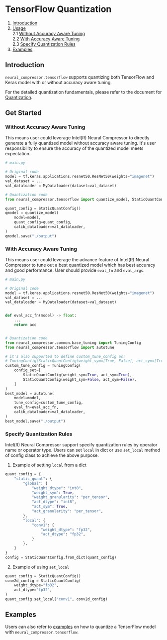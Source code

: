 
TensorFlow Quantization
===============

1. [Introduction](#introduction)
2. [Usage](#usage)  
   2.1 [Without Accuracy Aware Tuning](#without-accuracy-aware-tuning)   
   2.2 [With Accuracy Aware Tuning](#with-accuracy-aware-tuning)   
   2.3 [Specify Quantization Rules](#specify-quantization-rules) 
3. [Examples](#examples) 

## Introduction

`neural_compressor.tensorflow` supports quantizing both TensorFlow and Keras model with or without accuracy aware tuning.

For the detailed quantization fundamentals, please refer to the document for [Quantization](../quantization.md).


## Get Started


### Without Accuracy Aware Tuning


This means user could leverage Intel(R) Neural Compressor to directly generate a fully quantized model without accuracy aware tuning. It's user responsibility to ensure the accuracy of the quantized model meets expectation.

``` python
# main.py

# Original code
model = tf.keras.applications.resnet50.ResNet50(weights="imagenet")
val_dataset = ...
val_dataloader = MyDataloader(dataset=val_dataset)

# Quantization code
from neural_compressor.tensorflow import quantize_model, StaticQuantConfig

quant_config = StaticQuantConfig()
qmodel = quantize_model(
    model=model,
    quant_config=quant_config,
    calib_dataloader=val_dataloader,
)
qmodel.save("./output")
```

### With Accuracy Aware Tuning

This means user could leverage the advance feature of Intel(R) Neural Compressor to tune out a best quantized model which has best accuracy and good performance. User should provide `eval_fn` and `eval_args`.

``` python
# main.py

# Original code
model = tf.keras.applications.resnet50.ResNet50(weights="imagenet")
val_dataset = ...
val_dataloader = MyDataloader(dataset=val_dataset)


def eval_acc_fn(model) -> float:
    ...
    return acc


# Quantization code
from neural_compressor.common.base_tuning import TuningConfig
from neural_compressor.tensorflow import autotune

# it's also supported to define custom_tune_config as:
# TuningConfig(StaticQuantConfig(weight_sym=[True, False], act_sym=[True, False]))
custom_tune_config = TuningConfig(
    config_set=[
        StaticQuantConfig(weight_sym=True, act_sym=True),
        StaticQuantConfig(weight_sym=False, act_sym=False),
    ]
)
best_model = autotune(
    model=model,
    tune_config=custom_tune_config,
    eval_fn=eval_acc_fn,
    calib_dataloader=val_dataloader,
)
best_model.save("./output")
```

### Specify Quantization Rules
Intel(R) Neural Compressor support specify quantization rules by operator name or operator type. Users can set `local` in dict or use `set_local` method of config class to achieve the above purpose.

1. Example of setting `local` from a dict
```python
quant_config = {
    "static_quant": {
        "global": {
            "weight_dtype": "int8",
            "weight_sym": True,
            "weight_granularity": "per_tensor",
            "act_dtype": "int8",
            "act_sym": True,
            "act_granularity": "per_tensor",
        },
        "local": {
            "conv1": {
                "weight_dtype": "fp32",
                "act_dtype": "fp32",
            }
        },
    }
}
config = StaticQuantConfig.from_dict(quant_config)
```
2. Example of using `set_local`
```python
quant_config = StaticQuantConfig()
conv2d_config = StaticQuantConfig(
    weight_dtype="fp32",
    act_dtype="fp32",
)
quant_config.set_local("conv1", conv2d_config)
```

## Examples

Users can also refer to [examples](https://github.com/intel/neural-compressor/blob/master/examples/3.x_api/tensorflow) on how to quantize a TensorFlow model with `neural_compressor.tensorflow`.
